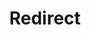 ﻿---
layout: src/layouts/Redirect.astro
title: Redirect
redirect: https://octopus.com/docs/security
pubDate:  2023-01-01
navSearch: false
navSitemap: false
navMenu: false
---
